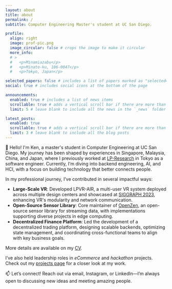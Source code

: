 ```yaml
---
layout: about
title: about
permalink: /
subtitle: Computer Engineering Master's student at UC San Diego.

profile:
  align: right
  image: prof-pic.png
  image_circular: false # crops the image to make it circular
  more_info: 
  # >
  #   <p>Minamiazabu</p>
  #   <p>Minato-ku, 106-0047</p>
  #   <p>Tokyo, Japan</p>

selected_papers: false # includes a list of papers marked as "selected={true}"
social: true # includes social icons at the bottom of the page

announcements:
  enabled: true # includes a list of news items
  scrollable: true # adds a vertical scroll bar if there are more than 3 news items
  limit: 5 # leave blank to include all the news in the `_news` folder

latest_posts:
  enabled: true
  scrollable: true # adds a vertical scroll bar if there are more than 3 new posts items
  limit: 3 # leave blank to include all the blog posts
---
```


👋 Hello! I'm Ken, a master's student in Computer Engineering at UC San Diego. My journey has been shaped by experiences in Singapore, Malaysia, China, and Japan, where I previously worked at [LP-Research](https://www.lp-research.com) in Tokyo as a software engineer. Currently, I’m diving into backend engineering, AI, and HCI, with a focus on building technology that better connects people.

In my professional journey, I’ve contributed in several impactful ways:

- **Large-Scale VR**: Developed LPVR-AIR, a multi-user VR system deployed across multiple design centers and showcased at [SIGGRAPH 2023](https://www.lp-research.com/siggraph-los-angeles-2023/), enhancing VR's modularity and network communication.
- **Open-Source Sensor Library**: Core maintainer of [OpenZen](https://bitbucket.org/lpresearch/openzen/src/master/), an open-source sensor library for streaming data, with implementations supporting diverse projects in edge computing.
- **Decentralized Finance Platform**: Led the development of a decentralized trading platform, designing scalable backends, optimizing state management, and coordinating cross-functional teams to align with key business goals.

More details are available on my [CV](/cv).

I’ve also held leadership roles in *eCommerce* and *hackathon* projects. Check out my [projects page](/projects) for a closer look at my work.

📫 Let’s connect! Reach out via email, Instagram, or LinkedIn—I’m always open to discussing new ideas and meeting amazing people.



<!-- Write your biography here. Tell the world about yourself. Link to your favorite [subreddit](http://reddit.com). You can put a picture in, too. The code is already in, just name your picture `prof_pic.jpg` and put it in the `img/` folder.

Put your address / P.O. box / other info right below your picture. You can also disable any of these elements by editing `profile` property of the YAML header of your `_pages/about.md`. Edit `_bibliography/papers.bib` and Jekyll will render your [publications page](/al-folio/publications/) automatically.

Link to your social media connections, too. This theme is set up to use [Font Awesome icons](https://fontawesome.com/) and [Academicons](https://jpswalsh.github.io/academicons/), like the ones below. Add your Facebook, Twitter, LinkedIn, Google Scholar, or just disable all of them.
